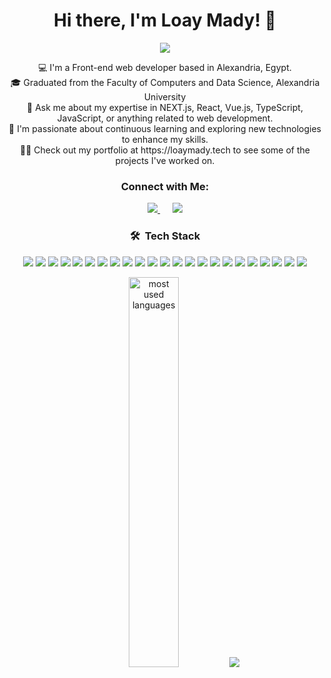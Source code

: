 <h1 align="center">Hi there, I'm Loay Mady! 👋</h1>

<p align="center">
  <a href="https://github.com/DenverCoder1/readme-typing-svg">
    <img src="https://readme-typing-svg.herokuapp.com/?lines=Front-End%20Web%20Developer&font=Fira%20Code&center=true&width=440&height=45&color=f75c7e&vCenter=true&size=30">
  </a>
</p>

<p align="center">
💻 I'm a Front-end web developer based in Alexandria, Egypt.<br>
🎓 Graduated from the Faculty of Computers and Data Science, Alexandria University<br>
💬 Ask me about my expertise in NEXT.js, React, Vue.js, TypeScript, JavaScript, or anything related to web development.<br>
🤖 I'm passionate about continuous learning and exploring new technologies to enhance my skills.<br>
👨‍💻 Check out my portfolio at https://loaymady.tech to see some of the projects I've worked on.<br>

</p>

<h3 align="center">Connect with Me:</h3>

<p align="center">
 <a href="https://linkedin.com/in/loay-mady">
   <img src="https://img.shields.io/badge/Loay%20Mady-0077B5?style=for-the-badge&logo=linkedin&logoColor=white&color=0a66c2"/>
 </a>&nbsp;&nbsp;&nbsp;&nbsp;
 <a href="https://wa.me/+201067044830">
   <img src="https://img.shields.io/badge/-Loay%20Mady-0077B5?&color=25d366&style=for-the-badge&logo=Whatsapp&logoColor=white"/>
 </a>
</p>

<h3 align="center">🛠 &nbsp;Tech Stack</h3>

<p align="center">
  <img src="https://img.shields.io/badge/-NEXT.js-05122A?style=flat&logo=next.js">
  <img src="https://img.shields.io/badge/-React-05122A?style=flat&logo=react">
  <img src="https://img.shields.io/badge/-Redux-05122A?style=flat&logo=Redux&logoColor=764abc">
  <img src="https://img.shields.io/badge/-Vue.js-05122A?style=flat&logo=Vue.js">
  <img src="https://img.shields.io/badge/-TypeScript-05122A?style=flat&logo=TypeScript">
  <img src="https://img.shields.io/badge/-JavaScript-05122A?style=flat&logo=javascript">
  <img src="https://img.shields.io/badge/-Strapi-05122A?style=flat&logo=strapi&logoColor=1d1b84">
  <img src="https://img.shields.io/badge/-Prisma-05122A?style=flat&logo=prisma&logoColor=007ACC">
  <img src="https://img.shields.io/badge/-MongoDB-05122A?style=flat&logo=mongodb&">
  <img src="https://img.shields.io/badge/-HTML-05122A?style=flat&logo=HTML5">
  <img src="https://img.shields.io/badge/-CSS-05122A?style=flat&logo=CSS3&logoColor=1572B6">
  <img src="https://img.shields.io/badge/-Sass-05122A?style=flat&logo=sass">
  <img src="https://img.shields.io/badge/-Bootstrap-05122A?style=flat&logo=bootstrap&logoColor=563D7C">
  <img src="https://img.shields.io/badge/-Tailwind%20CSS-05122A?style=flat&logo=TailwindCSS">
  <img src="https://img.shields.io/badge/-Headless%20UI-05122A?style=flat&logo=HeadlessUI">
  <img src="https://img.shields.io/badge/-MUI-05122A?style=flat&logo=mui">
  <img src="https://img.shields.io/badge/-Chakra%20UI-05122A?style=flat&logo=ChakraUI">
  <img src="https://img.shields.io/badge/-Shadcn%20UI-05122A?style=flat&logo=shadcnui">
  <img src="https://img.shields.io/badge/-PrimeReact-05122A?style=flat&logo=primereact">
  <img src="https://img.shields.io/badge/-npm-05122A?style=flat&logo=npm">
  <img src="https://img.shields.io/badge/-Git-05122A?style=flat&logo=git">
  <img src="https://img.shields.io/badge/-GitHub-05122A?style=flat&logo=github">
  <img src="https://img.shields.io/badge/-Visual%20Studio%20Code-05122A?style=flat&logo=visual-studio-code&logoColor=007ACC">
</p>

<div align="center">
  <img src="https://github-readme-stats.vercel.app/api/top-langs?username=loaymady&show_icons=true&locale=en&layout=compact&theme=react&size=30" width="40%" alt="most used languages">&nbsp;&nbsp;&nbsp;&nbsp;
  <img src="https://komarev.com/ghpvc/?username=loaymady&style=for-the-badge&size=30&abbreviated=true">
</div>